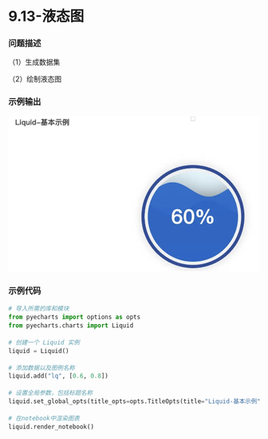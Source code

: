 # 9.13-液态图

### 问题描述

（1）生成数据集

（2）绘制液态图

### 示例输出

<img src="https://github.com/jm199504/Python-Exercises/blob/master/9-%E7%BB%98%E5%88%B6%E5%9B%BE%E8%A1%A8%EF%BC%88pyecharts%EF%BC%89/9.13-%E6%B6%B2%E6%80%81%E5%9B%BE/Figure_1.jpg?raw=true" style="zoom:80%;" />

### 示例代码

```python
# 导入所需的库和模块
from pyecharts import options as opts
from pyecharts.charts import Liquid

# 创建一个 Liquid 实例
liquid = Liquid()

# 添加数据以及图例名称
liquid.add("lq", [0.6, 0.8])

# 设置全局参数，包括标题名称
liquid.set_global_opts(title_opts=opts.TitleOpts(title="Liquid-基本示例"))

# 在notebook中渲染图表
liquid.render_notebook()
```
